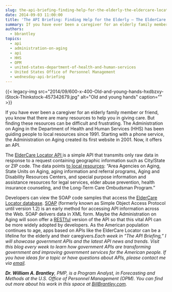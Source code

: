 ```yaml
---
slug: the-api-briefing-finding-help-for-the-elderly-the-eldercare-locator-api
date: 2014-09-03 11:00:00
title: 'The API Briefing: Finding Help for the Elderly – The ElderCare Locator API'
summary: If you have ever been a caregiver for an elderly family member or friend, you know that there are many resources to help you in giving care. But finding these resources can be difficult and frustrating. The Administration on Aging in the Department of Health and Human Services (HHS) has been guiding people to local
authors:
  - bbrantley
topics:
  - api
  - administration-on-aging
  - api
  - HHS
  - OPM
  - united-states-department-of-health-and-human-services
  - United States Office of Personnel Management
  - wednesday-api-briefing
---
```


{{< legacy-img src="2014/09/600-x-400-Old-and-young-hands-hxdbzxy-iStock-Thinkstock-457342679.jpg" alt="Old and young hands" caption="" >}} 

If you have ever been a caregiver for an elderly family member or friend, you know that there are many resources to help you in giving care. But finding these resources can be difficult and frustrating. The Administration on Aging in the Department of Health and Human Services (HHS) has been guiding people to local resources since 1991. Starting with a phone service, the Administration on Aging created its first website in 2001. Now, it offers an API.

The <a href="http://www.eldercare.gov/Eldercare.NET/Public/Site_Utilities/API_Reg/API_Registration.aspx" target="_blank">ElderCare Locator API </a>is a simple API that transmits only raw data in response to a request containing geographic information such as City/State or ZIP code. The data points <a href="http://eldercare.gov/Eldercare.NET/Public/About/Database.aspx" target="_blank">to local resources</a>: “Area Agencies on Aging, State Units on Aging, aging information and referral programs, Aging and Disability Resources Centers, and special purpose information and assistance resources for legal services, elder abuse prevention, health insurance counseling, and the Long-Term Care Ombudsman Program.”

Developers can view the SOAP code samples that access the <a href="http://www.eldercare.gov/Eldercare.NET/WebServices/EldercareData/ec_search.asmx" target="_blank">ElderCare Locator database</a>. <a href="http://en.wikipedia.org/wiki/SOAP" target="_blank">SOAP</a> (formerly known as Simple Object Access Protocol until version 1.2) is an early method for accessing API information across the Web. SOAP delivers data in XML form. Maybe the Administration on Aging will soon offer a <a href="http://en.wikipedia.org/wiki/Representational_state_transfer" target="_blank">RESTful</a> version of the API so that this vital API can be more widely adopted by developers. As the American population continues to age, apps based on APIs like the ElderCare Locator can be a lifeline for the elderly and their caregivers._Each week in “The API Briefing,” I will showcase government APIs and the latest API news and trends. Visit this blog every week to learn how government APIs are transforming government and improving government services for the American people. If you have ideas for a topic or have questions about APIs, please contact me via_ [_email_](mailto:%20William.Brantley@opm.gov)_._

**_Dr. William A. Brantley_**_, PMP, is a Program Analyst, in Forecasting and Methods at the U.S. Office of Personnel Management (OPM). You can find out more about his work in this space at_ [_BillBrantley.com_](http://billbrantley.com/)_._

<div class="copyIcon copy0">
</div>

<div class="pasteIcon paste0">
</div>

<div class="notifyIcon">
</div>